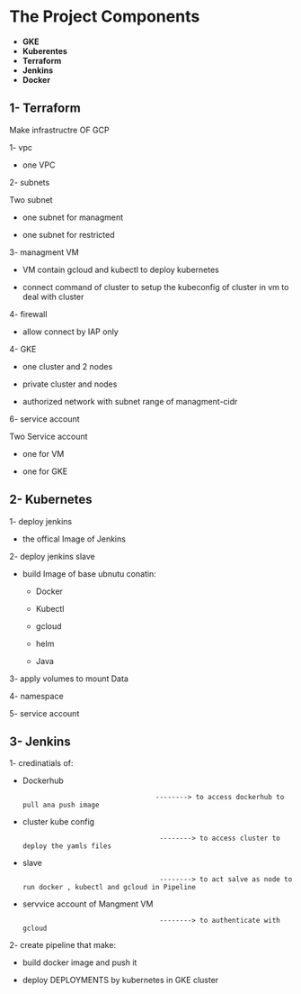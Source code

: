 # The Project Components
- **GKE**
- **Kuberentes**
- **Terraform**
- **Jenkins**
- **Docker**


## 1- Terraform
 Make infrastructre OF GCP 
 
 1- vpc
 
  - one VPC
 
 2- subnets
    
   Two subnet
  
  - one subnet for managment
  
  - one subnet for restricted 
 
 
 3- managment VM 
 
  - VM contain gcloud and kubectl to deploy kubernetes 
  
  - connect command of cluster to setup the kubeconfig of cluster in vm to deal with cluster 
 
 4- firewall
 
  - allow connect by IAP only 
 
 
 4- GKE 
 
   - one cluster and 2 nodes 
   
   - private cluster and nodes
   
   - authorized network with subnet range of managment-cidr
   
 
 6- service account 
   
   Two Service account 
    
   - one for VM
   
   - one for GKE
 
 
## 2- Kubernetes 

1- deploy jenkins

  - the offical Image of Jenkins

2- deploy jenkins slave 

   - build Image of base ubnutu conatin: 
        - Docker
        
        - Kubectl 
        
        - gcloud 
        
        - helm 
        
        - Java
        
        
3- apply volumes to mount Data 

4- namespace  

5- service account 

## 3- Jenkins 

1- credinatials of:
  
   -  Dockerhub                     
  
                                           --------> to access dockerhub to pull ana push image 
   
   - cluster kube config                 
                                
                                           --------> to access cluster to deploy the yamls files
   
   - slave                                
            
                                           --------> to act salve as node to run docker , kubectl and gcloud in Pipeline
   
   - servvice account of Mangment VM  
   
                                           --------> to authenticate with gcloud 

 2- create pipeline that make:
 
   - build docker image and push it 
 
   - deploy DEPLOYMENTS by kubernetes in GKE cluster 
 
 
